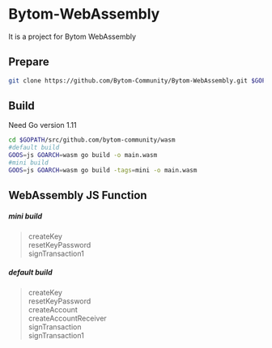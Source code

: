 # Bytom-WebAssembly
It is a project for Bytom WebAssembly

## Prepare
```sh
git clone https://github.com/Bytom-Community/Bytom-WebAssembly.git $GOPATH/src/github.com/bytom-community/wasm
```

## Build

Need Go version 1.11

```sh
cd $GOPATH/src/github.com/bytom-community/wasm
#default build
GOOS=js GOARCH=wasm go build -o main.wasm
#mini build
GOOS=js GOARCH=wasm go build -tags=mini -o main.wasm 
```


## WebAssembly JS Function
##### mini build
>createKey\
resetKeyPassword \
signTransaction1

##### default build
>createKey \
resetKeyPassword \
createAccount \
createAccountReceiver \
signTransaction \
signTransaction1

